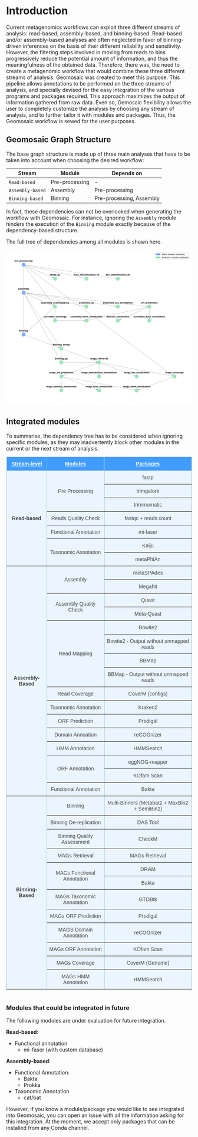# Introduction

Current metagenomics workflows can exploit three different streams of analysis: read-based, assembly-based, and binning-based. Read-based and/or assembly-based analyses are often neglected in favor of binning-driven inferences on the basis of their different reliability and sensitivity. However, the filtering steps involved in moving from reads to bins progressively reduce the potential amount of information, and thus the meaningfulness of the obtained data. Therefore, there was, the need to create a metagenomic workflow that would combine these three different streams of analysis. Geomosaic was created to meet this purpose. This pipeline allows annotations to be performed on the three streams of analysis, and specially devised for the easy integration of the various programs and packages required. This approach maximizes the output of information gathered from raw data. 
Even so, Gemosaic flexibility allows the user to completely customize the analysis by choosing any stream of analysis, and to further tailor it with modules and packages. Thus, the Geomosaic workflow is sewed for the user purposes.



## Geomosaic Graph Structure

The base graph structure is made up of three main analyses that have to be taken into account when choosing the desired workflow:

| Stream | Module | Depends on |
|-------|------|--------|
| `Read-based`| Pre-processing | - |
| `Assembly-based`| Assembly | Pre-processing |
| `Binning-based`| Binning | Pre-processing, Assembly |

In fact, these dependencies can not be overlooked when generating the workflow with Geomosaic. For instance, ignoring the `Assembly` module hinders the execution of the `Binning` module exactly because of the dependency-based structure.

The full tree of dependencies among all modules is shown here.

![modules_DAG](_static/images/modules_DAG.png)

## Integrated modules

<!-- https://tablesgenerator.com/html_tables# -->

To summarise, the dependency tree has to be considered when ignoring specific modules, as they may inadvertently block other modules in the current or the next stream of analysis.

<style type="text/css">
.tg  {border-collapse:collapse;border-color:#9ABAD9;border-spacing:0;margin:0px auto;}
.tg td{background-color:#EBF5FF;border-color:#9ABAD9;border-style:solid;border-width:1px;color:#444;
  font-family:Arial, sans-serif;font-size:14px;overflow:hidden;padding:10px 5px;word-break:normal;}
.tg th{background-color:#409cff;border-color:#9ABAD9;border-style:solid;border-width:1px;color:#fff;
  font-family:Arial, sans-serif;font-size:14px;font-weight:normal;overflow:hidden;padding:10px 5px;word-break:normal;}
.tg .tg-9wq8{border-color:inherit;text-align:center;vertical-align:middle}
.tg .tg-njus{border-color:inherit;font-weight:bold;position:-webkit-sticky;position:sticky;text-align:center;
  text-decoration:underline;top:-1px;vertical-align:middle;will-change:transform}
.tg .tg-uzvj{border-color:inherit;font-weight:bold;text-align:center;vertical-align:middle}
@media screen and (max-width: 767px) {.tg {width: auto !important;}.tg col {width: auto !important;}.tg-wrap {overflow-x: auto;-webkit-overflow-scrolling: touch;margin: auto 0px;}}</style>
<div class="tg-wrap"><table class="tg"><thead>
  <tr>
    <th class="tg-njus">Stream-level</th>
    <th class="tg-njus">Modules</th>
    <th class="tg-njus">Packages</th>
  </tr></thead>
<tbody>
  <tr>
    <td class="tg-uzvj" rowspan="7">Read-based</td>
    <td class="tg-9wq8" rowspan="3">Pre Processing</td>
    <td class="tg-9wq8">fastp</td>
  </tr>
  <tr>
    <td class="tg-9wq8">trimgalore</td>
  </tr>
  <tr>
    <td class="tg-9wq8">trimmomatic</td>
  </tr>
  <tr>
    <td class="tg-9wq8">Reads Quality Check</td>
    <td class="tg-9wq8">fastqc + reads count</td>
  </tr>
  <tr>
    <td class="tg-9wq8">Functional Annotation</td>
    <td class="tg-9wq8">mi-faser</td>
  </tr>
  <tr>
    <td class="tg-9wq8" rowspan="2">Taxonomic Annotation</td>
    <td class="tg-9wq8">Kaiju</td>
  </tr>
  <tr>
    <td class="tg-9wq8">metaPhlAn</td>
  </tr>
  <tr>
    <td class="tg-uzvj" rowspan="16">Assembly-Based</td>
    <td class="tg-9wq8" rowspan="2">Assembly</td>
    <td class="tg-9wq8">metaSPAdes</td>
  </tr>
  <tr>
    <td class="tg-9wq8">Megahit</td>
  </tr>
  <tr>
    <td class="tg-9wq8" rowspan="2">Assembly Quality Check</td>
    <td class="tg-9wq8">Quast</td>
  </tr>
  <tr>
    <td class="tg-9wq8">Meta-Quast</td>
  </tr>
  <tr>
    <td class="tg-9wq8" rowspan="4">Read Mapping</td>
    <td class="tg-9wq8">Bowtie2</td>
  </tr>
  <tr>
    <td class="tg-9wq8">Bowtie2 - Output without unmapped reads</td>
  </tr>
  <tr>
    <td class="tg-9wq8">BBMap</td>
  </tr>
  <tr>
    <td class="tg-9wq8">BBMap - Output without unmapped reads</td>
  </tr>
  <tr>
    <td class="tg-9wq8">Read Coverage</td>
    <td class="tg-9wq8">CoverM (contigs)</td>
  </tr>
  <tr>
    <td class="tg-9wq8">Taxonomic Annotation</td>
    <td class="tg-9wq8">Kraken2</td>
  </tr>
  <tr>
    <td class="tg-9wq8">ORF Prediction</td>
    <td class="tg-9wq8">Prodigal</td>
  </tr>
  <tr>
    <td class="tg-9wq8">Domain Annoation</td>
    <td class="tg-9wq8">reCOGnizer</td>
  </tr>
  <tr>
    <td class="tg-9wq8">HMM Annotation</td>
    <td class="tg-9wq8">HMMSearch</td>
  </tr>
  <tr>
    <td class="tg-9wq8" rowspan="2">ORF Annotation</td>
    <td class="tg-9wq8">eggNOG-mapper</td>
  </tr>
  <tr>
    <td class="tg-9wq8">KOfam Scan</td>
  </tr>
  <tr>
    <td class="tg-9wq8">Functional Annotation</td>
    <td class="tg-9wq8">Bakta</td>
  </tr>
  <tr>
    <td class="tg-uzvj" rowspan="12">Binning-Based</td>
    <td class="tg-9wq8">Binning</td>
    <td class="tg-9wq8">Multi-Binners (Metabat2 + MaxBin2 + SemiBin2)</td>
  </tr>
  <tr>
    <td class="tg-9wq8">Binning De-replication</td>
    <td class="tg-9wq8">DAS Tool</td>
  </tr>
  <tr>
    <td class="tg-9wq8">Binning Quality Assessment</td>
    <td class="tg-9wq8">CheckM</td>
  </tr>
  <tr>
    <td class="tg-9wq8">MAGs Retrieval</td>
    <td class="tg-9wq8">MAGs Retrieval</td>
  </tr>
  <tr>
    <td class="tg-9wq8" rowspan="2">MAGs Functional Annotation</td>
    <td class="tg-9wq8">DRAM</td>
  </tr>
  <tr>
    <td class="tg-9wq8">Bakta</td>
  </tr>
  <tr>
    <td class="tg-9wq8">MAGs Taxonomic Annotation</td>
    <td class="tg-9wq8">GTDBtk</td>
  </tr>
  <tr>
    <td class="tg-9wq8">MAGs ORF Prediction</td>
    <td class="tg-9wq8">Prodigal</td>
  </tr>
  <tr>
    <td class="tg-9wq8">MAGS Domain Annotation</td>
    <td class="tg-9wq8">reCOGnizer</td>
  </tr>
  <tr>
    <td class="tg-9wq8">MAGs ORF Annotation</td>
    <td class="tg-9wq8">KOfam Scan</td>
  </tr>
  <tr>
    <td class="tg-9wq8">MAGs Coverage</td>
    <td class="tg-9wq8">CoverM (Genome)</td>
  </tr>
  <tr>
    <td class="tg-9wq8">MAGs HMM Annotation</td>
    <td class="tg-9wq8">HMMSearch</td>
  </tr>
</tbody></table></div>


<br>

### Modules that could be integrated in future
The following modules are under evaluation for future integration. 

__Read-based__:
- Functional annotation
    - mi-faser (with custom database)

__Assembly-based__:
- Functional Annotation:
    - Bakta
    - Prokka
- Taxonomic Annotation
    - cat/bat


However, if you know a module/package you would like to see integrated into Geomosaic, you can open an issue with all the information asking for this integration. At the moment, we accept only packages that can be installed from any Conda channel.
